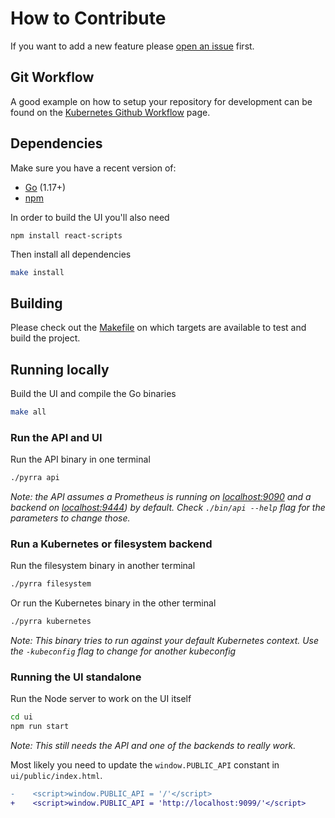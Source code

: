 # How to Contribute

If you want to add a new feature please [open an issue](https://github.com/pyrra-dev/pyrra/issues/new) first.

## Git Workflow

A good example on how to setup your repository for development can be found on the
[Kubernetes Github Workflow](https://github.com/kubernetes/community/blob/master/contributors/guide/github-workflow.md) page.

## Dependencies

Make sure you have a recent version of:

- [Go](https://go.dev/doc/install) (1.17+)
- [npm](https://docs.npmjs.com/cli/v8/configuring-npm/install)

In order to build the UI you'll also need

```
npm install react-scripts
```

Then install all dependencies

```bash
make install
```

## Building

Please check out the [Makefile](Makefile) on which targets are available to test
and build the project.

## Running locally

Build the UI and compile the Go binaries

```bash
make all
```

### Run the API and UI

Run the API binary in one terminal

```bash
./pyrra api
```

*Note: the API assumes a Prometheus is running on [localhost:9090](http://localhost:9090) and a backend on [localhost:9444](http://localhost:9444)) by default. Check  `./bin/api --help` flag for the parameters to change those.*

### Run a Kubernetes or filesystem backend

Run the filesystem binary in another terminal

```bash
./pyrra filesystem
```

Or run the Kubernetes binary in the other terminal

```bash
./pyrra kubernetes
```

*Note: This binary tries to run against your default Kubernetes context. Use the `-kubeconfig` flag to change for another kubeconfig*

### Running the UI standalone

Run the Node server to work on the UI itself

```bash
cd ui
npm run start
```

*Note: This still needs the API and one of the backends to really work.*

Most likely you need to update the `window.PUBLIC_API` constant in `ui/public/index.html`.

```diff
-    <script>window.PUBLIC_API = '/'</script>
+    <script>window.PUBLIC_API = 'http://localhost:9099/'</script>
```
